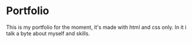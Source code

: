 # Portfolio
This is my portfolio for the moment, it's made with html and css only. In it i talk a byte about myself and skills.
